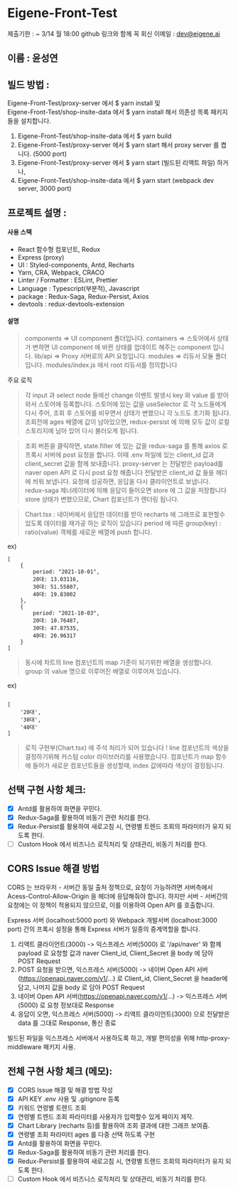 # Eigene-Front-Test

제출기한 : ~ 3/14 월 18:00
github 링크와 함께 꼭 회신
이메일 : dev@eigene.ai

## 이름 : 윤성연


## 빌드 방법 :

Eigene-Front-Test/proxy-server 에서 $ yarn install 및    \
Eigene-Front-Test/shop-insite-data 에서 $ yarn install 해서 의존성 목록 패키지들을 설치합니다.

1. Eigene-Front-Test/shop-insite-data 에서 $ yarn build
2. Eigene-Front-Test/proxy-server 에서 $ yarn start 해서 proxy server 를 켭니다. (5000 port)
3. Eigene-Front-Test/proxy-server 에서 $ yarn start (빌드된 리액트 파일) 하거나,
4. Eigene-Front-Test/shop-insite-data 에서 $ yarn start (webpack dev server, 3000 port)

## 프로젝트 설명 :

#### 사용 스택

- React 함수형 컴포넌트, Redux
- Express (proxy)
- UI : Styled-components, Antd, Recharts
- Yarn, CRA, Webpack, CRACO
- Linter / Formatter : ESLint, Prettier
- Language : Typescript(부분적), Javascript
- package : Redux-Saga, Redux-Persist, Axios
- devtools : redux-devtools-extension

#### 설명

> components => UI component 폴더입니다.
> containers => 스토어에서 상태가 변하면 UI component 에 바뀐 상태를 업데이트 해주는 component 입니다.
> lib/api => Proxy 서버로의 API 요청입니다.
> modules => 리듀서 모듈 폴더입니다. modules/index.js 에서 root 리듀서를 정의합니다

주요 로직

> 각 input 과 select node 들에선 change 이벤트 발생시 key 와 value 를 받아와서 스토어에 등록합니다.
> 스토어에 있는 값을 useSelector 로 각 노드들에게 다시 주어, 조회 후 스토어를 비우면서 상태가 변했으니 각 노드도 초기화 됩니다.
> 조회전에 ages 배열에 값이 남아있으면, redux-persist 에 의해 모두 값이 로컬스토리지에 남아 있어 다시 불러오게 됩니다.

> 조회 버튼을 클릭하면, state.filter 에 있는 값을 redux-saga 를 통해 axios 로 프록시 서버에 post 요청을 합니다.
> 이때 .env 파일에 있는 client_id 값과 client_secret 값을 함께 보내줍니다.
> proxy-server 는 전달받은 payload를 naver open API 로 다시 post 요청 해줍니다
> 전달받은 client_id 값 들을 헤더에 씌워 보냅니다.
> 요청에 성공하면, 응답을 다시 클라이언트로 보냅니다.
> redux-saga 제너레이터에 의해 응답이 들어오면 store 에 그 값을 저장합니다
> store 상태가 변했으므로, Chart 컴포넌트가 렌더링 됩니다.

> Chart.tsx : 네이버에서 응답한 데이터를 받아 recharts 에 그래프로 표현할수 있도록 데이터를 재가공 하는 로직이 있습니다
> period 에 따른 group(key) : ratio(value) 객체를 새로운 배열에 push 합니다.

ex)

```
[
    {
        period: "2021-10-01",
        20대: 13.03116,
        30대: 51.55807,
        40대: 19.83002
    },
    {
        period: "2021-10-03",
        20대: 10.76487,
        30대: 47.87535,
        40대: 20.96317
    }
]

```

> 동시에 차트의 line 컴포넌트의 map 기준이 되기위한 배열을 생성합니다.
> group 의 value 명으로 이루어진 배열로 이루어져 있습니다.

ex)

```

[
    '20대',
    '30대',
    '40대'
]

```

> 로직 구현부(Chart.tsx) 에 주석 처리가 되어 있습니다 !
> line 컴포넌트의 색상을 결정하기위해 커스텀 color 라이브러리를 사용했습니다.
> 컴포넌트가 map 함수에 들어가 새로운 컴포넌트들을 생성할때, index 값에따라 색상이 결정됩니다.

## 선택 구현 사항 체크:

- [x] Antd를 활용하여 화면을 꾸민다.
- [x] Redux-Saga를 활용하여 비동기 관련 처리를 한다.
- [x] Redux-Persist를 활용하여 새로고침 시, 연령별 트렌드 조회의 파라미터가 유지 되도록 한다.
- [ ] Custom Hook 에서 비즈니스 로직처리 및 상태관리, 비동기 처리를 한다.

## CORS Issue 해결 방법

CORS 는 브라우저 - 서버간 동일 출처 정책으로, 요청이 가능하려면 서버측에서 Acess-Control-Allow-Origin 을 헤더에 응답해줘야 합니다.
하지만 서버 - 서버간의 요청에는 이 정책이 적용되지 않으므로, 이를 이용하여 Open API 를 호출합니다.

Express 서버 (localhost:5000 port) 와 Webpack 개발서버 (localhost:3000 port) 간의 프록시 설정을 통해 Express 서버가 일종의 중계역할을 합니다.

1. 리액트 클라이언트(3000) -> 익스프레스 서버(5000) 로 '/api/naver' 와 함께 payload 로 요청할 값과 naver Client_id, Client_Secret 을 body 에 담아 POST Request
2. POST 요청을 받으면, 익스프레스 서버(5000) -> 네이버 Open API 서버(https://openapi.naver.com/v1/...) 로 Client_id, Client_Secret 을 header에 담고,
   나머지 값을 body 로 담아 POST Request
3. 네이버 Open API 서버(https://openapi.naver.com/v1/...) -> 익스프레스 서버(5000) 로 요청 정보대로 Response
4. 응답이 오면, 익스프레스 서버(5000) -> 리액트 클라이언트(3000) 으로 전달받은 data 를 그대로 Response, 통신 종료

빌드된 파일을 익스프레스 서버에서 사용하도록 하고, 개발 편의성을 위해 http-proxy-middleware 패키지 사용.

## 전체 구현 사항 체크 (메모):

- [x] CORS Issue 해결 및 해결 방법 작성
- [x] API KEY .env 사용 및 .gitignore 등록
- [x] 키워드 연령별 트렌드 조회
- [x] 연령별 트렌드 조회 파라미터를 사용자가 입력할수 있게 페이지 제작.
- [x] Chart Library (recharts 등)를 활용하여 조회 결과에 대한 그래프 보여줌.
- [x] 연령별 조회 파라미터 ages 를 다중 선택 하도록 구현
- [x] Antd를 활용하여 화면을 꾸민다.
- [x] Redux-Saga를 활용하여 비동기 관련 처리를 한다.
- [x] Redux-Persist를 활용하여 새로고침 시, 연령별 트렌드 조회의 파라미터가 유지 되도록 한다.
- [ ] Custom Hook 에서 비즈니스 로직처리 및 상태관리, 비동기 처리를 한다.
